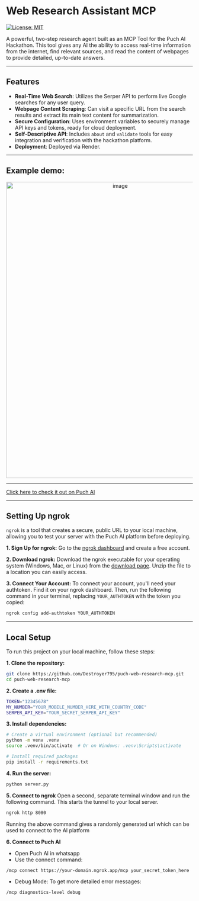# Web Research Assistant MCP

[![License: MIT](https://img.shields.io/badge/License-MIT-yellow.svg)](https://opensource.org/licenses/MIT)

A powerful, two-step research agent built as an MCP Tool for the Puch AI Hackathon. This tool gives any AI the ability to access real-time information from the internet, find relevant sources, and read the content of webpages to provide detailed, up-to-date answers.

---
## Features

* **Real-Time Web Search**: Utilizes the Serper API to perform live Google searches for any user query.
* **Webpage Content Scraping**: Can visit a specific URL from the search results and extract its main text content for summarization.
* **Secure Configuration**: Uses environment variables to securely manage API keys and tokens, ready for cloud deployment.
* **Self-Descriptive API**: Includes `about` and `validate` tools for easy integration and verification with the hackathon platform.
* **Deployment**: Deployed via Render.

---

## Example demo:

<p align="center">
  <img width="600" height="800" alt="image" src="https://github.com/user-attachments/assets/c98dfeed-67f2-4162-8307-aac4ce8c1a9c">
</p>

---

[Click here to check it out on Puch AI](https://puch.ai/mcp/33LvRaUqGa)

---

## Setting Up ngrok

`ngrok` is a tool that creates a secure, public URL to your local machine, allowing you to test your server with the Puch AI platform before deploying.

**1. Sign Up for ngrok:**
Go to the [ngrok dashboard](https://dashboard.ngrok.com/signup) and create a free account.

**2. Download ngrok:**
Download the ngrok executable for your operating system (Windows, Mac, or Linux) from the [download page](https://ngrok.com/download). Unzip the file to a location you can easily access.

**3. Connect Your Account:**
To connect your account, you'll need your authtoken. Find it on your ngrok dashboard. Then, run the following command in your terminal, replacing `YOUR_AUTHTOKEN` with the token you copied:
```bash
ngrok config add-authtoken YOUR_AUTHTOKEN
```

---
## Local Setup

To run this project on your local machine, follow these steps:

**1. Clone the repository:**
```bash
git clone https://github.com/Destroyer795/puch-web-research-mcp.git
cd puch-web-research-mcp
```

**2. Create a .env file:**
```bash
TOKEN="12345678"
MY_NUMBER="YOUR_MOBILE_NUMBER_HERE_WITH_COUNTRY_CODE"
SERPER_API_KEY="YOUR_SECRET_SERPER_API_KEY"
```

**3. Install dependencies:**
```bash
# Create a virtual environment (optional but recommended)
python -m venv .venv
source .venv/bin/activate  # Or on Windows: .venv\Scripts\activate

# Install required packages
pip install -r requirements.txt
```

**4. Run the server:**
```bash
python server.py
```

**5. Connect to ngrok**
Open a second, separate terminal window and run the following command. This starts the tunnel to your local server.
```bash
ngrok http 8080
```
Running the above command gives a randomly generated url which can be used to connect to the AI platform

**6. Connect to Puch AI**
* Open Puch AI in whatsapp
* Use the connect command:
```bash
/mcp connect https://your-domain.ngrok.app/mcp your_secret_token_here
```
* Debug Mode:
To get more detailed error messages:
```bash
/mcp diagnostics-level debug
```
